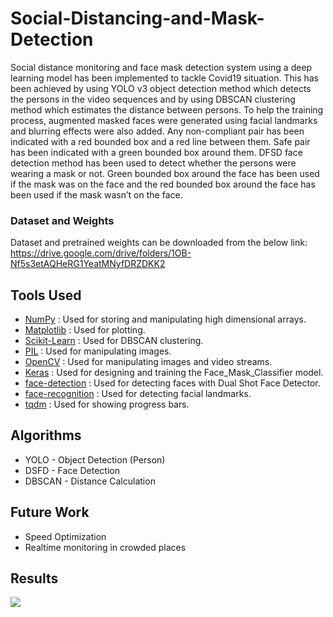 # Social-Distancing-and-Mask-Detection

Social distance monitoring and face mask detection system using a deep learning model has been implemented to tackle Covid19 situation. This has been achieved by using YOLO v3 object detection method which detects the persons in the video sequences and by using DBSCAN clustering method which estimates the distance between persons. To help the training process, augmented masked faces were generated using facial landmarks and blurring effects were also added. Any non-compliant pair has been indicated with a red bounded box and a red line between them. Safe pair has been indicated with a green bounded box around them. DFSD face detection method has been used to detect whether the persons were wearing a mask or not. Green bounded box around the face has been used if the mask was on the face and the red bounded box around the face has been used if the mask wasn’t on the face.


### Dataset and Weights

Dataset and pretrained weights can be downloaded from the below link:
https://drive.google.com/drive/folders/1OB-Nf5s3etAQHeRG1YeatMNyfDRZDKK2

## Tools Used
* [NumPy](https://numpy.org/) : Used for storing and manipulating high dimensional arrays.
* [Matplotlib](https://matplotlib.org/) : Used for plotting.
* [Scikit-Learn](https://scikit-learn.org/stable/) : Used for DBSCAN clustering.
* [PIL](https://pillow.readthedocs.io/en/stable/) : Used for manipulating images.
* [OpenCV](https://opencv.org/) : Used for manipulating images and video streams.
* [Keras](https://keras.io/) : Used for designing and training the Face_Mask_Classifier model.
* [face-detection](https://github.com/hukkelas/DSFD-Pytorch-Inference) : Used for detecting faces with Dual Shot Face Detector.
* [face-recognition](https://github.com/ageitgey/face_recognition) : Used for detecting facial landmarks.
* [tqdm](https://github.com/tqdm/tqdm) : Used for showing progress bars.

## Algorithms
* YOLO - Object Detection (Person)
* DSFD - Face Detection
* DBSCAN - Distance Calculation

## Future Work
* Speed Optimization
* Realtime monitoring in crowded places

## Results
![](Results/Sample_Result.gif)
